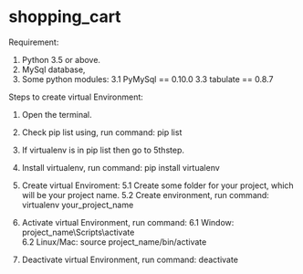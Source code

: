 # shopping_cart


Requirement:
1.	Python 3.5 or above.
2.	MySql database, 
3.	Some python modules:
3.1	PyMySql == 0.10.0
3.3	tabulate == 0.8.7

Steps to create virtual Environment:
1.	Open the terminal.
2.	Check pip list using, run command:
	pip list
3.	If virtualenv is in pip list then go to 5thstep.
4.	 Install virtualenv, run command:
	pip install virtualenv
5.	Create virtual Enviroment:
5.1	Create some folder for your project, which will be your project name. 
5.2	Create environment, run command:
virtualenv your_project_name
6.	Activate virtual Environment, run command:
6.1	Window:
		project_name\Scripts\activate	
6.2	Linux/Mac:
		source project_name/bin/activate
		
7.	Deactivate virtual Environment, run command:
		deactivate




